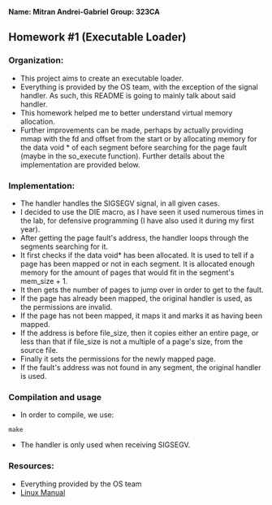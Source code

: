 **Name: Mitran Andrei-Gabriel**
**Group: 323CA**

## Homework #1 (Executable Loader)

### Organization:
* This project aims to create an executable loader.
* Everything is provided by the OS team, with the exception of the signal
handler. As such, this README is going to mainly talk about said handler.
* This homework helped me to better understand virtual memory allocation.
* Further improvements can be made, perhaps by actually providing mmap with
the fd and offset from the start or by allocating memory for the data void *
of each segment before searching for the page fault (maybe in the so_execute
function). Further details about the implementation are provided below.

### Implementation:
* The handler handles the SIGSEGV signal, in all given cases.
* I decided to use the DIE macro, as I have seen it used numerous times in the
lab, for defensive programming (I have also used it during my first year).
* After getting the page fault's address, the handler loops through the
segments searching for it.
* It first checks if the data void* has been allocated. It is used to tell if
a page has been mapped or not in each segment. It is allocated enough memory
for the amount of pages that would fit in the segment's mem_size + 1.
* It then gets the number of pages to jump over in order to get to the fault.
* If the page has already been mapped, the original handler is used,
as the permissions are invalid.
* If the page has not been mapped, it maps it and marks it as having been
mapped.
* If the address is before file_size, then it copies either an entire page,
or less than that if file_size is not a multiple of a page's size, from the
source file.
* Finally it sets the permissions for the newly mapped page.
* If the fault's address was not found in any segment, the original
handler is used.

### Compilation and usage
* In order to compile, we use:
```
make
```
* The handler is only used when receiving SIGSEGV.

### Resources:
* Everything provided by the OS team
* [Linux Manual](https://www.man7.org/linux/man-pages/index.html)

